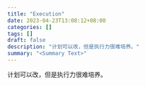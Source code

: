 ```yaml
---
title: "Execution"
date: 2023-04-23T13:08:12+08:00
categories: []
tags: []
draft: false
description: "计划可以改，但是执行力很难培养。"
summary: "<Summary Text>"
---
```


计划可以改，但是执行力很难培养。

